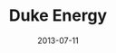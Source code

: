 ---
date: 2013-07-11
title: Duke Energy
categories: partner
logo: Duke_Energy_Logo.png
www: http://www.duke-energy.com/‎
---